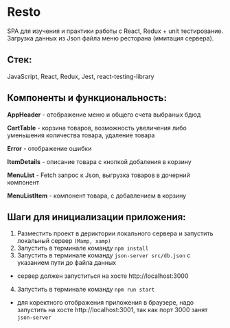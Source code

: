 # Resto
SPA для изучения и практики работы с React, Redux + unit тестирование. Загрузка данных из Json файла меню ресторана (имитация сервера).
## Стек:
JavaScript, React, Redux, Jest, react-testing-library
## Компоненты и функциональность:
**AppHeader** - отображение меню и общего счета выбраных бдюд

**CartTable** - корзина товаров, возможность увеличения либо уменьшения количества товара, удаление товара

**Error** - отображение ошибки

**ItemDetails** - описание товара с кнопкой добаления в корзину

**MenuList** - Fetch запрос к Json, выгрузка товаров в дочерний компонент

**MenuListItem** - компонент товара, с добавлением в корзину 

## Шаги для инициализации приложения:
1. Разместить проект в дериктории локального сервера и запустить локальный сервер `(Mamp, xamp)`
2. Запустить в терминале команду `npm install`
3. Запустить в терминале команду `json-server src/db.json` с указанием пути до файла данных
- сервер должен запуститься на хосте http://localhost:3000
4. Запустить в терминале команду `npm run start`
- для коректного отображения приложения в браузере, надо запустить на хосте http://localhost:3001, так как порт 3000 занят `json-server` 


